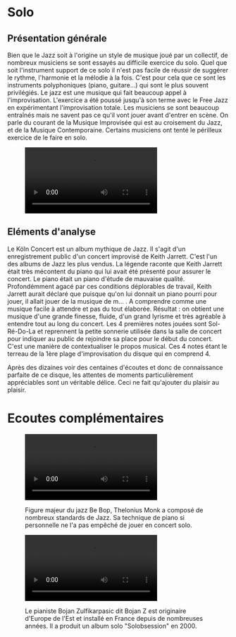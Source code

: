 # Solo

## Présentation générale
Bien que le Jazz soit à l'origine un style de musique joué par un collectif, de nombreux musiciens se sont essayés au difficile exercice du solo. Quel que soit l'instrument support de ce solo il n'est pas facile de réussir de suggérer le rythme, l'harmonie et la mélodie à la fois. C'est pour cela que ce sont les instruments polyphoniques (piano, guitare...) qui sont le plus souvent privilégiés. Le jazz est une musique qui fait beaucoup appel à l'improvisation. L'exercice a été poussé jusqu'à son terme avec le Free Jazz en expérimentant l'improvisation totale. Les musiciens se sont beaucoup entraînés mais ne savent pas ce qu'il vont jouer avant d'entrer en scène. On parle du courant de la Musique Improvisée qui est au croisement du Jazz, et de la Musique Contemporaine. Certains musiciens ont tenté le périlleux exercice de le faire en solo.

<figure class="app-frame formations text-align-center" data-title="The Köln Concert - Keith Jarrett">
  <video src="assets/images/Koln-Konzert-K-Jarrett.mp4" controls>
</figure>

## Eléments d'analyse
Le Köln Concert est un album mythique de Jazz. Il s'agit d'un enregistrement public d'un concert improvisé de Keith Jarrett. C'est l'un des albums de Jazz les plus vendus.
La légende raconte que Keith Jarrett était très mécontent du piano qui lui avait été présenté pour assurer le concert. Le piano était un piano d'étude de mauvaise qualité. Profondémment agacé par ces conditions déplorables de travail, Keith Jarrett aurait déclaré que puisque qu'on lui donnait un piano pourri pour jouer, il allait jouer de la musique de m... . A comprendre comme une musique facile à attendre et pas du tout élaborée. Résultat : on obtient une musique d'une grande finesse, fluide, d'un grand lyrisme et très agréable à entendre tout au long du concert. Les 4 premières notes jouées sont Sol-Ré-Do-La et reprennent la petite sonnerie utilisée dans la salle de concert pour indiquer au public de rejoindre sa place pour le début du concert. C'est une manière de contextualiser le propos musical. Ces 4 notes étant le terreau de la 1ère plage d'improvisation du disque qui en comprend 4.

Après des dizaines voir des centaines d'écoutes et donc de connaissance parfaite de ce disque, les attentes de moments particulièrement appréciables sont un véritable délice. Ceci ne fait qu'ajouter du plaisir au plaisir.

# Ecoutes complémentaires
<div class="encarts">
<figure class="app-frame encart text-align-center formations" data-title="Solo Monk - Thelonius Monk">
    <video controls src="assets/images/Thelonious-Monk-Solo-Monk-Full-Album.mp4"></video>
  <p>
   Figure majeur du jazz Be Bop, Thelonius Monk a composé de nombreux standards de Jazz. Sa technique de piano si personnelle ne l'a pas empêché de jouer en concert solo.
  </p>
</figure>
<figure class="app-frame encart text-align-center formations" data-title="Solobsession - Bojan Z">
  <video controls src="assets/images/Bojan.Zulfikarpasic-Solobsession_v720P.mp4"></video>
  <p>
   Le pianiste Bojan Zulfikarpasic dit Bojan Z est originaire d'Europe de l'Est et installé en France depuis de nombreuses années. Il a produit un album solo "Solobsession" en 2000.
  </p>
</figure>
</div>